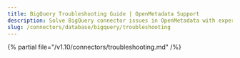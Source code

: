 ```yaml
---
title: BigQuery Troubleshooting Guide | OpenMetadata Support
description: Solve BigQuery connector issues in OpenMetadata with expert troubleshooting guides. Fix connection errors, authentication problems, and data ingestion failures fast.
slug: /connectors/database/bigquery/troubleshooting
---
```


{% partial file="/v1.10/connectors/troubleshooting.md" /%}
